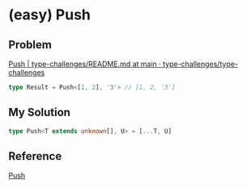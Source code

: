 
# (easy) Push

## Problem

[Push | type-challenges/README.md at main · type-challenges/type-challenges](https://github.com/type-challenges/type-challenges/blob/main/questions/03057-easy-push/README.md)

```typescript
type Result = Push<[1, 2], '3'> // [1, 2, '3']
```

## My Solution

```typescript
type Push<T extends unknown[], U> = [...T, U]
```

## Reference

[Push](https://ghaiklor.github.io/type-challenges-solutions/ko/easy-push.html)
